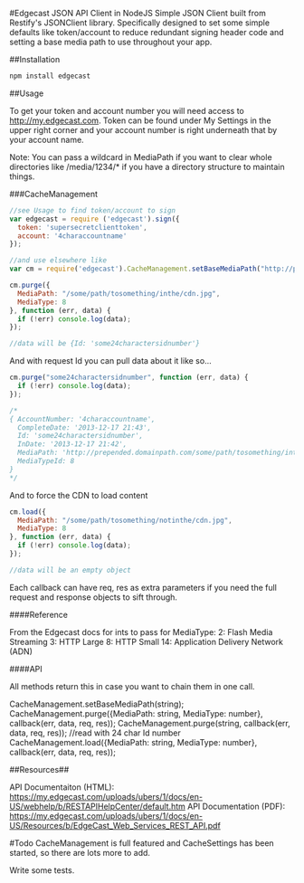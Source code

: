 #Edgecast JSON API Client in NodeJS
Simple JSON Client built from Restify's JSONClient library. Specifically designed to set some simple defaults like token/account to reduce redundant signing header code and setting a base media path to use throughout your app.

##Installation

```sh
npm install edgecast
```

##Usage

To get your token and account number you will need access to http://my.edgecast.com. Token can be found under My Settings in the upper right corner and your account number is right underneath that by your account name.

Note: You can pass a wildcard in MediaPath if you want to clear whole directories like /media/1234/* if you have a directory structure to maintain things.

###CacheManagement

```js
//see Usage to find token/account to sign
var edgecast = require ('edgecast').sign({
  token: 'supersecretclienttoken',
  account: '4characcountname'
});

//and use elsewhere like
var cm = require('edgecast').CacheManagement.setBaseMediaPath("http://prepended.domainpath.com");

cm.purge({
  MediaPath: "/some/path/tosomething/inthe/cdn.jpg",
  MediaType: 8
}, function (err, data) {
  if (!err) console.log(data);
});

//data will be {Id: 'some24charactersidnumber'}
```

And with request Id you can pull data about it like so...

```js
cm.purge("some24charactersidnumber", function (err, data) {
  if (!err) console.log(data);
});

/*
{ AccountNumber: '4characcountname',
  CompleteDate: '2013-12-17 21:43',
  Id: 'some24charactersidnumber',
  InDate: '2013-12-17 21:42',
  MediaPath: 'http://prepended.domainpath.com/some/path/tosomething/inthe/cdn.jpg',
  MediaTypeId: 8
}
*/
```

And to force the CDN to load content

```js
cm.load({
  MediaPath: "/some/path/tosomething/notinthe/cdn.jpg",
  MediaType: 8
}, function (err, data) {
  if (!err) console.log(data);
});

//data will be an empty object
```

Each callback can have req, res as extra parameters if you need the full request and response objects to sift through.

####Reference

From the Edgecast docs for ints to pass for MediaType:
2: Flash Media Streaming
3: HTTP Large
8: HTTP Small
14: Application Delivery Network (ADN)

####API

All methods return this in case you want to chain them in one call.

CacheManagement.setBaseMediaPath(string);
CacheManagement.purge({MediaPath: string, MediaType: number}, callback(err, data, req, res));
CacheManagement.purge(string, callback(err, data, req, res)); //read with 24 char Id number
CacheManagement.load({MediaPath: string, MediaType: number}, callback(err, data, req, res));

##Resources##

API Documentaiton (HTML): https://my.edgecast.com/uploads/ubers/1/docs/en-US/webhelp/b/RESTAPIHelpCenter/default.htm
API Documentation (PDF): https://my.edgecast.com/uploads/ubers/1/docs/en-US/Resources/b/EdgeCast_Web_Services_REST_API.pdf

#Todo
CacheManagement is full featured and CacheSettings has been started, so there are lots more to add.

Write some tests.